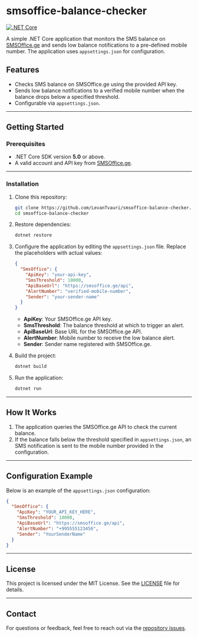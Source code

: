 
# smsoffice-balance-checker

[![.NET Core](https://img.shields.io/badge/.NET%20Core-5.0%2B-blue)](https://dotnet.microsoft.com/)

A simple .NET Core application that monitors the SMS balance on [SMSOffice.ge](https://smsoffice.ge) and sends low balance notifications to a pre-defined mobile number. The application uses `appsettings.json` for configuration.

## Features

- Checks SMS balance on SMSOffice.ge using the provided API key.
- Sends low balance notifications to a verified mobile number when the balance drops below a specified threshold.
- Configurable via `appsettings.json`.

---

## Getting Started

### Prerequisites

- .NET Core SDK version **5.0** or above.
- A valid account and API key from [SMSOffice.ge](https://smsoffice.ge).

---

### Installation

1. Clone this repository:
   ```bash
   git clone https://github.com/LevanTvauri/smsoffice-balance-checker.git
   cd smsoffice-balance-checker
   ```

2. Restore dependencies:
   ```bash
   dotnet restore
   ```

3. Configure the application by editing the `appsettings.json` file. Replace the placeholders with actual values:
   ```json
   {
     "SmsOffice": {
       "ApiKey": "your-api-key",
       "SmsThreshold": 10000, 
       "ApiBaseUrl": "https://smsoffice.ge/api",
       "AlertNumber": "verified-mobile-number",
       "Sender": "your-sender-name"
     }
   }
   ```

   - **ApiKey**: Your SMSOffice.ge API key.
   - **SmsThreshold**: The balance threshold at which to trigger an alert.
   - **ApiBaseUrl**: Base URL for the SMSOffice.ge API.
   - **AlertNumber**: Mobile number to receive the low balance alert.
   - **Sender**: Sender name registered with SMSOffice.ge.

4. Build the project:
   ```bash
   dotnet build
   ```

5. Run the application:
   ```bash
   dotnet run
   ```

---

## How It Works

1. The application queries the SMSOffice.ge API to check the current balance.
2. If the balance falls below the threshold specified in `appsettings.json`, an SMS notification is sent to the mobile number provided in the configuration.

---

## Configuration Example

Below is an example of the `appsettings.json` configuration:

```json
{
  "SmsOffice": {
    "ApiKey": "YOUR_API_KEY_HERE",
    "SmsThreshold": 10000,
    "ApiBaseUrl": "https://smsoffice.ge/api",
    "AlertNumber": "+995555123456",
    "Sender": "YourSenderName"
  }
}
```

---

## License

This project is licensed under the MIT License. See the [LICENSE](LICENSE) file for details.

---

## Contact

For questions or feedback, feel free to reach out via the [repository issues](https://github.com/LevanTvauri/smsoffice-balance-checker/issues).
